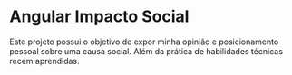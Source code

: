 # Angular Impacto Social
Este projeto possui o objetivo de expor minha opinião e posicionamento pessoal sobre uma causa social.
Além da prática de habilidades técnicas recém aprendidas.
